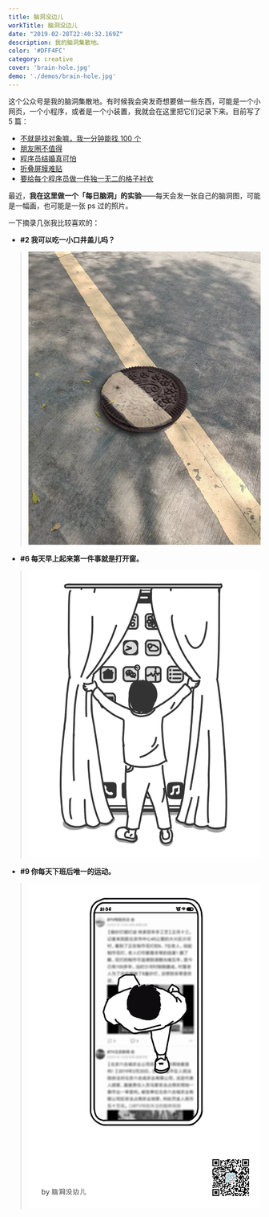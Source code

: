 ```yaml
---
title: 脑洞没边儿
workTitle: 脑洞没边儿
date: "2019-02-28T22:40:32.169Z"
description: 我的脑洞集散地。
color: '#DFF4FC'
category: creative
cover: 'brain-hole.jpg'
demo: './demos/brain-hole.jpg'
---
```


这个公众号是我的脑洞集散地。有时候我会突发奇想要做一些东西，可能是一个小网页，一个小程序，或者是一个小装置，我就会在这里把它们记录下来。目前写了 5 篇：

- [不就是找对象嘛，我一分钟能找 100 个](https://mp.weixin.qq.com/s/Qoap_L88CF9GhX6GSCyoWg)
- [朋友圈不值得](https://mp.weixin.qq.com/s/bm3TsZsoQKXNG2F32lhJ3Q)
- [程序员结婚真可怕](https://mp.weixin.qq.com/s/z1TXWAk49dubJh16ExHKUw)
- [折叠屏膜难贴](https://mp.weixin.qq.com/s/7RPqe668iOXF50sgJytmtA)
- [要给每个程序员做一件独一无二的格子衬衣](https://mp.weixin.qq.com/s/4bDnU9PZWBMQ_doAC28ZcQ)

最近，**我在这里做一个「每日脑洞」的实验**——每天会发一张自己的脑洞图，可能是一幅画，也可能是一张 ps 过的照片。

一下摘录几张我比较喜欢的：

- **#2 我可以吃一小口井盖儿吗？**
>![](./jinggai.png)
- **#6 每天早上起来第一件事就是打开窗。**
>![](./open-window.png)
- **#9 你每天下班后唯一的运动。**
>![](./runonphone.gif)
